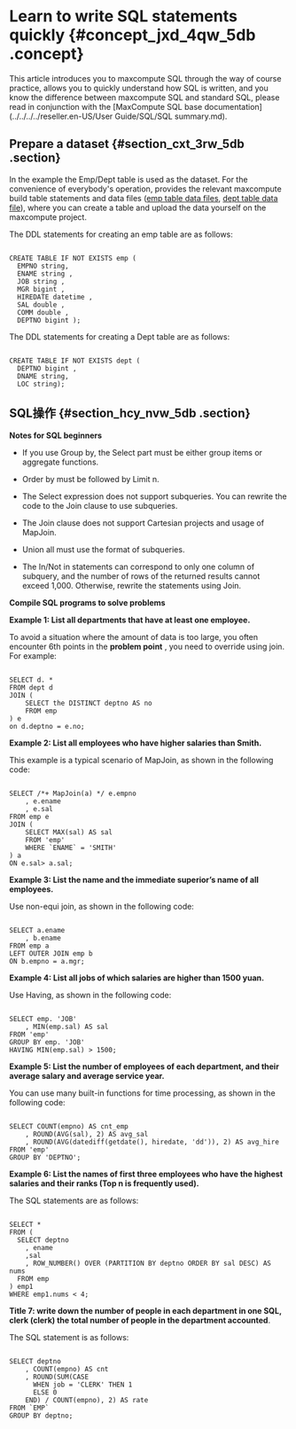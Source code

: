 # Learn to write SQL statements quickly {#concept_jxd_4qw_5db .concept}

This article introduces you to maxcompute SQL through the way of course practice, allows you to quickly understand how SQL is written, and you know the difference between maxcompute SQL and standard SQL, please read in conjunction with the [MaxCompute SQL base documentation](../../../../reseller.en-US/User Guide/SQL/SQL summary.md).

## Prepare a dataset {#section_cxt_3rw_5db .section}

In the example the Emp/Dept table is used as the dataset. For the convenience of everybody's operation, provides the relevant maxcompute build table statements and data files \([emp table data files](http://docs-aliyun.cn-hangzhou.oss.aliyun-inc.com/assets/attach/51009/cn_zh/1489374509403/emp%E6%95%B0%E6%8D%AE.txt), [dept table data file](http://docs-aliyun.cn-hangzhou.oss.aliyun-inc.com/assets/attach/51009/cn_zh/1488265664915/dept%E8%A1%A8%E6%95%B0%E6%8D%AE%E6%96%87%E4%BB%B6.txt)\), where you can create a table and upload the data yourself on the maxcompute project.

The DDL statements for creating an emp table are as follows:

```

CREATE TABLE IF NOT EXISTS emp (
  EMPNO string,
  ENAME string ,
  JOB string ,
  MGR bigint ,
  HIREDATE datetime ,
  SAL double ,
  COMM double ,
  DEPTNO bigint );
```

The DDL statements for creating a Dept table are as follows:

```

CREATE TABLE IF NOT EXISTS dept (
  DEPTNO bigint ,
  DNAME string,
  LOC string);
```

## SQL操作 {#section_hcy_nvw_5db .section}

**Notes for SQL beginners**

-   If you use Group by, the Select part must be either group items or aggregate functions.

-   Order by must be followed by Limit n.

-   The Select expression does not support subqueries. You can rewrite the code to the Join clause to use subqueries.

-   The Join clause does not support Cartesian projects and usage of MapJoin.

-   Union all must use the format of subqueries.

-   The In/Not in statements can correspond to only one column of subquery, and the number of rows of the returned results cannot exceed 1,000. Otherwise, rewrite the statements using Join.


**Compile SQL programs to solve problems**

**Example 1: List all departments that have at least one employee.**

To avoid a situation where the amount of data is too large, you often encounter 6th points in the **problem point** , you need to override using join. For example:

```

SELECT d. *
FROM dept d
JOIN (
    SELECT the DISTINCT deptno AS no
    FROM emp
) e
on d.deptno = e.no;
```

**Example 2: List all employees who have higher salaries than Smith.**

This example is a typical scenario of MapJoin, as shown in the following code:

```

SELECT /*+ MapJoin(a) */ e.empno
    , e.ename
    , e.sal
FROM emp e
JOIN (
    SELECT MAX(sal) AS sal
    FROM 'emp'
    WHERE `ENAME` = 'SMITH'
) a
ON e.sal> a.sal;
```

**Example 3: List the name and the immediate superior’s name of all employees.**

Use non-equi join, as shown in the following code:

```

SELECT a.ename
    , b.ename
FROM emp a
LEFT OUTER JOIN emp b
ON b.empno = a.mgr;
```

**Example 4: List all jobs of which salaries are higher than 1500 yuan.**

Use Having, as shown in the following code:

```

SELECT emp. 'JOB'
    , MIN(emp.sal) AS sal
FROM 'emp'
GROUP BY emp. 'JOB'
HAVING MIN(emp.sal) > 1500;
```

**Example 5: List the number of employees of each department, and their average salary and average service year.**

You can use many built-in functions for time processing, as shown in the following code:

```

SELECT COUNT(empno) AS cnt_emp
    , ROUND(AVG(sal), 2) AS avg_sal
    , ROUND(AVG(datediff(getdate(), hiredate, 'dd')), 2) AS avg_hire
FROM 'emp'
GROUP BY 'DEPTNO';
```

**Example 6: List the names of first three employees who have the highest salaries and their ranks \(Top n is frequently used\).**

The SQL statements are as follows:

```

SELECT *
FROM (
  SELECT deptno
    , ename
    ,sal
    , ROW_NUMBER() OVER (PARTITION BY deptno ORDER BY sal DESC) AS nums
  FROM emp
) emp1
WHERE emp1.nums < 4;
```

**Title 7: write down the number of people in each department in one SQL, clerk \(clerk\) the total number of people in the department accounted**.

The SQL statement is as follows:

```

SELECT deptno
    , COUNT(empno) AS cnt
    , ROUND(SUM(CASE 
      WHEN job = 'CLERK' THEN 1
      ELSE 0
    END) / COUNT(empno), 2) AS rate
FROM `EMP`
GROUP BY deptno;
```

